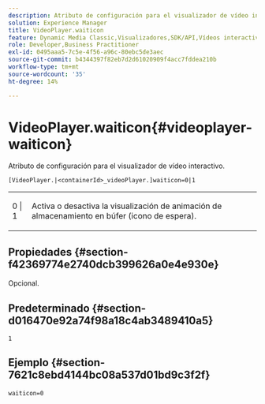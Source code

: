 ```yaml
---
description: Atributo de configuración para el visualizador de vídeo interactivo.
solution: Experience Manager
title: VideoPlayer.waiticon
feature: Dynamic Media Classic,Visualizadores,SDK/API,Vídeos interactivos
role: Developer,Business Practitioner
exl-id: 0495aaa5-7c5e-4f56-a96c-80ebc5de3aec
source-git-commit: b4344397f82eb7d2d61020909f4acc7fddea210b
workflow-type: tm+mt
source-wordcount: '35'
ht-degree: 14%

---
```


# VideoPlayer.waiticon{#videoplayer-waiticon}

Atributo de configuración para el visualizador de vídeo interactivo.

`[VideoPlayer.|<containerId>_videoPlayer.]waiticon=0|1`

<table id="table_C616483932C2482CA9794DDD7313FD7C"> 
 <tbody> 
  <tr> 
   <td colname="col1"> <p> <span class="codeph"> 0 | 1</span> </p> </td> 
   <td colname="col2"> <p> Activa o desactiva la visualización de animación de almacenamiento en búfer (icono de espera). </p> </td> 
  </tr> 
 </tbody> 
</table>

## Propiedades {#section-f42369774e2740dcb399626a0e4e930e}

Opcional.

## Predeterminado {#section-d016470e92a74f98a18c4ab3489410a5}

`1`

## Ejemplo {#section-7621c8ebd4144bc08a537d01bd9c3f2f}

```
waiticon=0
```
